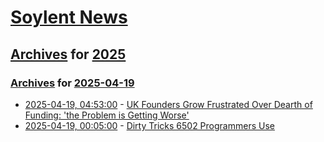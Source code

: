 # [Soylent News](../../../README.md)

## [Archives](../../index.md) for [2025](../index.md)

### [Archives](../../index.md) for [2025-04-19](index.md)

* [2025-04-19, 04:53:00](https://soylentnews.org/article.pl?sid=25/04/18/0255244&from=rss) - [UK Founders Grow Frustrated Over Dearth of Funding: 'the Problem is Getting Worse'](https://soylentnews.org/article.pl?sid=25/04/18/0255244&from=rss)
* [2025-04-19, 00:05:00](https://soylentnews.org/article.pl?sid=25/04/17/1356201&from=rss) - [Dirty Tricks 6502 Programmers Use](https://soylentnews.org/article.pl?sid=25/04/17/1356201&from=rss)
